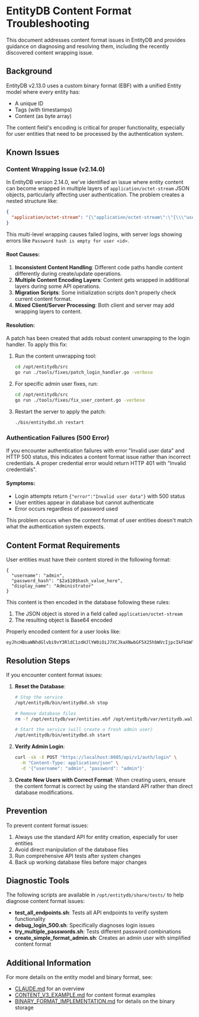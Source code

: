 # EntityDB Content Format Troubleshooting

This document addresses content format issues in EntityDB and provides guidance on diagnosing and resolving them, including the recently discovered content wrapping issue.

## Background

EntityDB v2.13.0 uses a custom binary format (EBF) with a unified Entity model where every entity has:
- A unique ID
- Tags (with timestamps)
- Content (as byte array)

The content field's encoding is critical for proper functionality, especially for user entities that need to be processed by the authentication system.

## Known Issues

### Content Wrapping Issue (v2.14.0)

In EntityDB version 2.14.0, we've identified an issue where entity content can become wrapped in multiple layers of `application/octet-stream` JSON objects, particularly affecting user authentication. The problem creates a nested structure like:

```json
{
  "application/octet-stream": "{\"application/octet-stream\":\"{\\\"username\\\":\\\"admin\\\",\\\"password_hash\\\":\\\"$2a$10$...\\\"}\"}"
}
```

This multi-level wrapping causes failed logins, with server logs showing errors like `Password hash is empty for user <id>`.

#### Root Causes:

1. **Inconsistent Content Handling**: Different code paths handle content differently during create/update operations.
2. **Multiple Content Encoding Layers**: Content gets wrapped in additional layers during some API operations.
3. **Migration Scripts**: Some initialization scripts don't properly check current content format.
4. **Mixed Client/Server Processing**: Both client and server may add wrapping layers to content.

#### Resolution:

A patch has been created that adds robust content unwrapping to the login handler. To apply this fix:

1. Run the content unwrapping tool:
   ```bash
   cd /opt/entitydb/src
   go run ./tools/fixes/patch_login_handler.go -verbose
   ```

2. For specific admin user fixes, run:
   ```bash
   cd /opt/entitydb/src
   go run ./tools/fixes/fix_user_content.go -verbose
   ```

3. Restart the server to apply the patch:
   ```bash
   ./bin/entitydbd.sh restart
   ```

### Authentication Failures (500 Error)

If you encounter authentication failures with error "Invalid user data" and HTTP 500 status, this indicates a content format issue rather than incorrect credentials. A proper credential error would return HTTP 401 with "Invalid credentials".

#### Symptoms:
- Login attempts return `{"error":"Invalid user data"}` with 500 status
- User entities appear in database but cannot authenticate
- Error occurs regardless of password used

This problem occurs when the content format of user entities doesn't match what the authentication system expects.

## Content Format Requirements

User entities must have their content stored in the following format:

```
{
  "username": "admin",
  "password_hash": "$2a$10$hash_value_here",
  "display_name": "Administrator"
}
```

This content is then encoded in the database following these rules:
1. The JSON object is stored in a field called `application/octet-stream`
2. The resulting object is Base64 encoded

Properly encoded content for a user looks like:
```
eyJhcHBsaWNhdGlvbi9vY3RldC1zdHJlYW0iOiJ7XCJkaXNwbGF5X25hbWVcIjpcIkFkbWluaXN0cmF0b3JcIixcInBhc3N3b3JkX2hhc2hcIjpcIiQyYSQxMCQzcXlFMzNNWXgwc1FlbFJrMFIwWmFlbzMuajNETUdQY0lvMVRYdi9qRHUzMmY3MjN1SUxCeVwiLFwidXNlcm5hbWVcIjpcImFkbWluXCJ9In0=
```

## Resolution Steps

If you encounter content format issues:

1. **Reset the Database**:
   ```bash
   # Stop the service
   /opt/entitydb/bin/entitydbd.sh stop
   
   # Remove database files
   rm -f /opt/entitydb/var/entities.ebf /opt/entitydb/var/entitydb.wal
   
   # Start the service (will create a fresh admin user)
   /opt/entitydb/bin/entitydbd.sh start
   ```

2. **Verify Admin Login**:
   ```bash
   curl -sk -X POST "https://localhost:8085/api/v1/auth/login" \
     -H "Content-Type: application/json" \
     -d '{"username": "admin", "password": "admin"}'
   ```

3. **Create New Users with Correct Format**:
   When creating users, ensure the content format is correct by using the standard API rather than direct database modifications.

## Prevention

To prevent content format issues:

1. Always use the standard API for entity creation, especially for user entities
2. Avoid direct manipulation of the database files
3. Run comprehensive API tests after system changes
4. Back up working database files before major changes

## Diagnostic Tools

The following scripts are available in `/opt/entitydb/share/tests/` to help diagnose content format issues:

- **test_all_endpoints.sh**: Tests all API endpoints to verify system functionality
- **debug_login_500.sh**: Specifically diagnoses login issues
- **try_multiple_passwords.sh**: Tests different password combinations
- **create_simple_format_admin.sh**: Creates an admin user with simplified content format

## Additional Information

For more details on the entity model and binary format, see:
- [CLAUDE.md](/opt/entitydb/CLAUDE.md) for an overview
- [CONTENT_V3_EXAMPLE.md](/opt/entitydb/docs/CONTENT_V3_EXAMPLE.md) for content format examples
- [BINARY_FORMAT_IMPLEMENTATION.md](/opt/entitydb/docs/BINARY_FORMAT_IMPLEMENTATION.md) for details on the binary storage